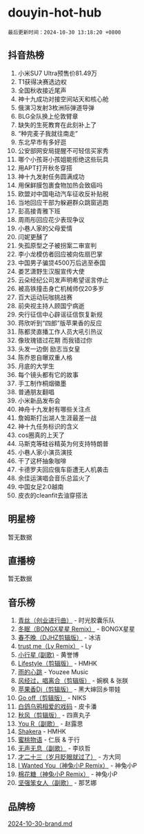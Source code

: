 # douyin-hot-hub

`最后更新时间：2024-10-30 13:18:20 +0800`

## 抖音热榜

1. 小米SU7 Ultra预售价81.49万
1. T1获得决赛选边权
1. 全国秋收接近尾声
1. 神十九成功对接空间站天和核心舱
1. 俄演习发射3枚洲际弹道导弹
1. BLG全队换上伦敦臂章
1. 缺失的生死教育在此刻补上了
1. “种完麦子我就往南走”
1. 东北早市有多好逛
1. 公安部网安局提醒不可轻信买家秀
1. 哪个小孩哥小孩姐能拒绝这些玩具
1. 用APT打开秋冬穿搭
1. 神十九发射任务圆满成功
1. 用保鲜膜包裹食物加热会致癌吗
1. 欧盟对中国电动汽车征收反补贴税
1. 当地回应干部为躲避群众跳窗逃跑
1. 彭高接青雅下班
1. 周雨彤回应花少表现争议
1. 小巷人家的父母爱情
1. 闫妮更醺了
1. 失孤原型之子被拐案二审宣判
1. 李小龙模仿者回应被向佐扇巴掌
1. 中国男子骗贷4500万后逃至泰国
1. 娄艺潇野生汉服宣传大使
1. 云朵经纪公司发声明希望谣言停止
1. 被高铁撞击身亡机械师仅20多岁
1. 百大运动玩咖挑战赛
1. 前央视主持人顾国宁病逝
1. 央行征信中心辟谣征信恢复新规
1. 蒋欣听到“四郎”版苹果香的反应
1. 陈都灵直播工作人员大吼引热议
1. 像玫瑰错过花期 而我错过你
1. 头发一边倒 励志当女皇
1. 陈乔恩自曝双重人格
1. 月底的大学生
1. 每个镜头都有它的故事
1. 手工制作桐烟徽墨
1. 普通朋友翻唱
1. 小米新品发布会
1. 神舟十九发射有哪些关注点
1. 詹姆斯打出湖人生涯最差一战
1. 神十九任务标识的含义
1. cos圈真的上天了
1. 马斯克等硅谷精英为何支持特朗普
1. 小巷人家小演员演技
1. 干了这杯抽象咖啡
1. 卡德罗夫回应俄车臣遭无人机袭击
1. 余佳运演唱会音乐总监火了
1. 中国女足2:0越南
1. 皮衣的cleanfit去油穿搭法

## 明星榜

暂无数据

## 直播榜

暂无数据

## 音乐榜

1. [青丝（创业进行曲）](https://sf5-hl-cdn-tos.douyinstatic.com/obj/tos-cn-ve-2774/ooYARJB5iBRNhCOkDsS3BAKW91CIMoQfwzwKLi) - 时光胶囊乐队
1. [冬眠（BONGX星星 Remix）](https://sf5-hl-cdn-tos.douyinstatic.com/obj/tos-cn-ve-2774/oMCfFFoE3LwQ7agAgOIG4ieExqkeAsxNBEkLdz) - BONGX星星
1. [春不晚（DJHZ剪辑版）](https://sf6-cdn-tos.douyinstatic.com/obj/tos-cn-ve-2774/osEZa7YZ6wNo9QDABgfGFaCQKRQTNafsBJDnKt) - 冰洁
1. [trust me（Ly Remix）](https://sf5-hl-cdn-tos.douyinstatic.com/obj/tos-cn-ve-2774/oUo1M8fz5AfmMSExABQQKFE0eCMWgsiccfqrMA) - Ly
1. [小行星 (副歌)](https://sf5-hl-cdn-tos.douyinstatic.com/obj/tos-cn-ve-2774/oArWEvgkJwVsB0KMIw6iBsAoHAciIjJqzWeTQr) - 黄誉博
1. [Lifestyle（剪辑版）](https://sf5-hl-cdn-tos.douyinstatic.com/obj/tos-cn-ve-2774/owfqGgjwG3V5lCLaAIezFMeg3LtuKNBaZKgzPV) - HMHK
1. [雨的心跳](https://sf3-cdn-tos.douyinstatic.com/obj/tos-cn-ve-2774/o0vI5NZuiJgxWIQQFhXO0RTrsiIAsBSiMIECz) - Youzee Music
1. [风经过，唱离合（剪辑版）](https://sf3-cdn-tos.douyinstatic.com/obj/tos-cn-ve-2774/okllg5DG2MmUF3aiiDfBZx6ZLvfwOTtbCEAHyI) - 婉枫 & 张朕
1. [苹果香Dj（剪辑版）](https://sf5-hl-cdn-tos.douyinstatic.com/obj/tos-cn-ve-2774/oEeIEQbYGAOspCTRAIeYF4Ok8LgZ8NBaRe4ztR) - 黑大婶回乡带娃
1. [Go off（剪辑版）](https://sf5-hl-cdn-tos.douyinstatic.com/obj/tos-cn-ve-2774/oYLJZTCGnIQBt2BsMBCFksOEMnDQesCr2gfZ7N) - NIKS
1. [白鸽乌鸦相爱的戏码](https://sf5-hl-cdn-tos.douyinstatic.com/obj/tos-cn-ve-2774/oMVVEf6eDAOmFtNtCsEqKpIorBDM8Nkg6TZRqC) - 皮卡潘
1. [秋风（剪辑版）](https://sf5-hl-cdn-tos.douyinstatic.com/obj/tos-cn-ve-2774/ocGaU84LfAfzMd2wbXdQFpCGhBiXg82JNMRRie) - 四熹丸子
1. [You R（副歌）](https://sf3-cdn-tos.douyinstatic.com/obj/tos-cn-ve-2774/oc0MZn9aEfLkCFLIxKQQcgBjS9mBBuDttYPfZ1) - 赵露思
1. [Shakera](https://sf5-hl-cdn-tos.douyinstatic.com/obj/tos-cn-ve-2774/ocKtEBgQ8FiQCBDf3nj9Z9gEGEQ4fAZDYEocLY) - HMHK
1. [蜜桃物语](https://sf3-cdn-tos.douyinstatic.com/obj/tos-cn-ve-2774/oIhOSCZtIACtYU4XQkngiW9kCBfVD1Fz9IYeqL) - 仁辰 & 于行
1. [无声无息（副歌）](https://sf5-hl-cdn-tos.douyinstatic.com/obj/tos-cn-ve-2774/osmzBBdYMBoz2NHW7AYiZEErnITswCiYzuA3Nf) - 李玖哲
1. [才二十三（岁月眨眼就过了）](https://sf3-cdn-tos.douyinstatic.com/obj/tos-cn-ve-2774/oYAvkTrUXEBMWYUbL3nl8i01MJ5skiIZASC2H) - 方大同
1. [I Wanted You（神兔小P Remix）](https://sf3-cdn-tos.douyinstatic.com/obj/tos-cn-ve-2774/o4CAubmDQdZeEkstFnCvKIMDag8D2BSBOjfNuh) - 神兔小P
1. [棉花糖（神兔小P Remix）](https://sf5-hl-cdn-tos.douyinstatic.com/obj/tos-cn-ve-2774/o0pEDf1GaEfEYJ1FbgOAFCITQ1zeFD3kgBWGcG) - 神兔小P
1. [坚强笨女人（副歌）](https://sf5-hl-cdn-tos.douyinstatic.com/obj/tos-cn-ve-2774/ospNInQiZvGWyBVg5zkNsAMct5uJIg1CrZiPL) - 那艺娜

## 品牌榜

[2024-10-30-brand.md](2024-10-30-brand.md)
